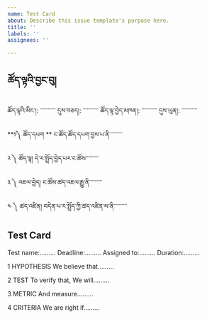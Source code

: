 ```yaml
---
name: Test Card
about: Describe this issue template's purpose here.
title: ''
labels: ''
assignees: ''

---
```


## ཚོད་ལྟའི་བྱང་བུ།

ཚོད་ལྟའི་མིང་།: ་་་་་་་་་་་་
དུས་བཅད།: ་་་་་་་་་་་་
ཚོད་ལྟ་བྱེད་མཁན།: ་་་་་་་་་་་་
དུས་ཡུན།: ་་་་་་་་་་་་

**༡༽ ཚོད་དཔག **
ང་ཚོད་ཚོད་དཔག་བྱས་པ་ནི་་་་་་་་་་


༢ ༽ ཚོད་ལྟ།
དེ་ར་སྤྲོད་བྱེད་པར་ང་ཚོས་་་་་་་་་་


༣ ༽ འཇལ་བྱེད།
ང་ཚོས་ཚད་འཇལ་རྒྱུ་ནི་་་་་་་་་་


༤ ༽ ཚད་འཛིན།
བདེན་པ་ར་སྤྲོད་ཀྱི་ཚད་འཛིན་ས་ནི་་་་་་་་་་

## Test Card

Test name:.........
Deadline:.........
Assigned to:.........
Duration:.........


1 HYPOTHESIS
We believe that.........


2 TEST
To verify that, We will.........


3 METRIC
And measure.........


4 CRITERIA
We are right if.........
